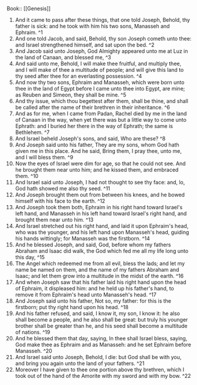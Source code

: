  Book:: [[Genesis]]
 1. And it came to pass after these things, that one told Joseph, Behold, thy father is sick: and he took with him his two sons, Manasseh and Ephraim. ^1
 2. And one told Jacob, and said, Behold, thy son Joseph cometh unto thee: and Israel strengthened himself, and sat upon the bed. ^2
 3. And Jacob said unto Joseph, God Almighty appeared unto me at Luz in the land of Canaan, and blessed me, ^3
 4. And said unto me, Behold, I will make thee fruitful, and multiply thee, and I will make of thee a multitude of people; and will give this land to thy seed after thee for an everlasting possession. ^4
 5. And now thy two sons, Ephraim and Manasseh, which were born unto thee in the land of Egypt before I came unto thee into Egypt, are mine; as Reuben and Simeon, they shall be mine. ^5
 6. And thy issue, which thou begettest after them, shall be thine, and shall be called after the name of their brethren in their inheritance. ^6
 7. And as for me, when I came from Padan, Rachel died by me in the land of Canaan in the way, when yet there was but a little way to come unto Ephrath: and I buried her there in the way of Ephrath; the same is Bethlehem. ^7
 8. And Israel beheld Joseph's sons, and said, Who are these? ^8
 9. And Joseph said unto his father, They are my sons, whom God hath given me in this place. And he said, Bring them, I pray thee, unto me, and I will bless them. ^9
 10. Now the eyes of Israel were dim for age, so that he could not see. And he brought them near unto him; and he kissed them, and embraced them. ^10
 11. And Israel said unto Joseph, I had not thought to see thy face: and, lo, God hath showed me also thy seed. ^11
 12. And Joseph brought them out from between his knees, and he bowed himself with his face to the earth. ^12
 13. And Joseph took them both, Ephraim in his right hand toward Israel's left hand, and Manasseh in his left hand toward Israel's right hand, and brought them near unto him. ^13
 14. And Israel stretched out his right hand, and laid it upon Ephraim's head, who was the younger, and his left hand upon Manasseh's head, guiding his hands wittingly; for Manasseh was the firstborn. ^14
 15. And he blessed Joseph, and said, God, before whom my fathers Abraham and Isaac did walk, the God which fed me all my life long unto this day, ^15
 16. The Angel which redeemed me from all evil, bless the lads; and let my name be named on them, and the name of my fathers Abraham and Isaac; and let them grow into a multitude in the midst of the earth. ^16
 17. And when Joseph saw that his father laid his right hand upon the head of Ephraim, it displeased him: and he held up his father's hand, to remove it from Ephraim's head unto Manasseh's head. ^17
 18. And Joseph said unto his father, Not so, my father: for this is the firstborn; put thy right hand upon his head. ^18
 19. And his father refused, and said, I know it, my son, I know it: he also shall become a people, and he also shall be great: but truly his younger brother shall be greater than he, and his seed shall become a multitude of nations. ^19
 20. And he blessed them that day, saying, In thee shall Israel bless, saying, God make thee as Ephraim and as Manasseh: and he set Ephraim before Manasseh. ^20
 21. And Israel said unto Joseph, Behold, I die: but God shall be with you, and bring you again unto the land of your fathers. ^21
 22. Moreover I have given to thee one portion above thy brethren, which I took out of the hand of the Amorite with my sword and with my bow. ^22
